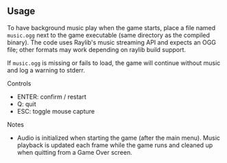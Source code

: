 Usage
-----

To have background music play when the game starts, place a file named `music.ogg` next to the game executable (same directory as the compiled binary). The code uses Raylib's music streaming API and expects an OGG file; other formats may work depending on raylib build support.

If `music.ogg` is missing or fails to load, the game will continue without music and log a warning to stderr.

Controls
- ENTER: confirm / restart
- Q: quit
- ESC: toggle mouse capture

Notes
- Audio is initialized when starting the game (after the main menu). Music playback is updated each frame while the game runs and cleaned up when quitting from a Game Over screen.
